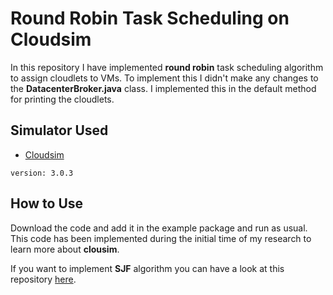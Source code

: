 # Round Robin Task Scheduling on Cloudsim  

In this repository I have implemented **round robin** task scheduling algorithm to assign cloudlets to VMs. To implement this I didn't make any changes to the **DatacenterBroker.java** class. I implemented this in the default method for printing the cloudlets.

## Simulator Used
* [Cloudsim](https://github.com/Cloudslab/cloudsim)
```
version: 3.0.3
```
## How to Use
Download the code and add it in the example package and run as usual. This code has been implemented during the initial time of my research to learn
more about **clousim**.


If you want to implement **SJF** algorithm you can have a look at this repository [here](https://gist.github.com/Farwa-Rajput/3bb3f69aa985bf4587edfa5612925fed).
